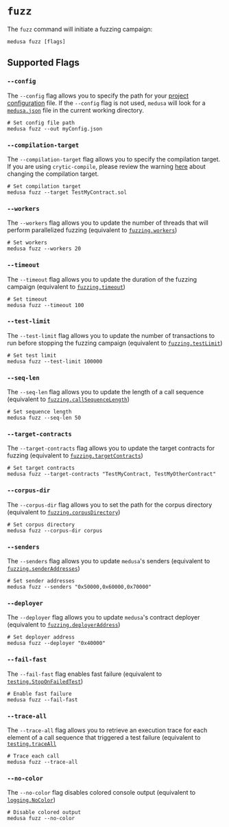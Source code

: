 # `fuzz`

The `fuzz` command will initiate a fuzzing campaign:

```shell
medusa fuzz [flags]
```

## Supported Flags

### `--config`

The `--config` flag allows you to specify the path for your [project configuration](../project_configuration/overview.md)
file. If the `--config` flag is not used, `medusa` will look for a [`medusa.json`](../static/medusa.json) file in the
current working directory.

```shell
# Set config file path
medusa fuzz --out myConfig.json
```

### `--compilation-target`

The `--compilation-target` flag allows you to specify the compilation target. If you are using `crytic-compile`, please review the
warning [here](../project_configuration/compilation_config.md#target) about changing the compilation target.

```shell
# Set compilation target
medusa fuzz --target TestMyContract.sol
```

### `--workers`

The `--workers` flag allows you to update the number of threads that will perform parallelized fuzzing (equivalent to
[`fuzzing.workers`](../project_configuration/fuzzing_config.md#workers))

```shell
# Set workers
medusa fuzz --workers 20
```

### `--timeout`

The `--timeout` flag allows you to update the duration of the fuzzing campaign (equivalent to
[`fuzzing.timeout`](../project_configuration/fuzzing_config.md#timeout))

```shell
# Set timeout
medusa fuzz --timeout 100
```

### `--test-limit`

The `--test-limit` flag allows you to update the number of transactions to run before stopping the fuzzing campaign
(equivalent to [`fuzzing.testLimit`](../project_configuration/fuzzing_config.md#testlimit))

```shell
# Set test limit
medusa fuzz --test-limit 100000
```

### `--seq-len`

The `--seq-len` flag allows you to update the length of a call sequence (equivalent to
[`fuzzing.callSequenceLength`](../project_configuration/fuzzing_config.md#callsequencelength))

```shell
# Set sequence length
medusa fuzz --seq-len 50
```

### `--target-contracts`

The `--target-contracts` flag allows you to update the target contracts for fuzzing (equivalent to
[`fuzzing.targetContracts`](../project_configuration/fuzzing_config.md#targetcontracts))

```shell
# Set target contracts
medusa fuzz --target-contracts "TestMyContract, TestMyOtherContract"
```

### `--corpus-dir`

The `--corpus-dir` flag allows you to set the path for the corpus directory (equivalent to
[`fuzzing.corpusDirectory`](../project_configuration/fuzzing_config.md#corpusdirectory))

```shell
# Set corpus directory
medusa fuzz --corpus-dir corpus
```

### `--senders`

The `--senders` flag allows you to update `medusa`'s senders (equivalent to
[`fuzzing.senderAddresses`](../project_configuration/fuzzing_config.md#senderaddresses))

```shell
# Set sender addresses
medusa fuzz --senders "0x50000,0x60000,0x70000"
```

### `--deployer`

The `--deployer` flag allows you to update `medusa`'s contract deployer (equivalent to
[`fuzzing.deployerAddress`](../project_configuration/fuzzing_config.md#deployeraddress))

```shell
# Set deployer address
medusa fuzz --deployer "0x40000"
```

### `--fail-fast`

The `--fail-fast` flag enables fast failure (equivalent to
[`testing.StopOnFailedTest`](../project_configuration/testing_config.md#stoponfailedtest))

```shell
# Enable fast failure
medusa fuzz --fail-fast
```

### `--trace-all`

The `--trace-all` flag allows you to retrieve an execution trace for each element of a call sequence that triggered a test
failure (equivalent to
[`testing.traceAll`](../project_configuration/testing_config.md#traceall)

```shell
# Trace each call
medusa fuzz --trace-all
```

### `--no-color`

The `--no-color` flag disables colored console output (equivalent to
[`logging.NoColor`](../project_configuration/logging_config.md#nocolor))

```shell
# Disable colored output
medusa fuzz --no-color
```

